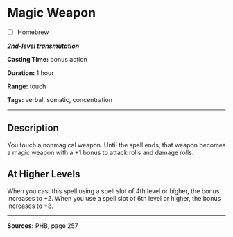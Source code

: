 # Magic Weapon

- [ ] Homebrew

***2nd-level transmutation***

**Casting Time:** bonus action

**Duration:** 1 hour

**Range:** touch

**Tags:** verbal, somatic, concentration

---

## Description
You touch a nonmagical weapon.
Until the spell ends, that weapon becomes a magic weapon with a +1 bonus to attack rolls and damage rolls.

## At Higher Levels
When you cast this spell using a spell slot of 4th level or higher, the bonus increases to +2.
When you use a spell slot of 6th level or higher, the bonus increases to +3.

---

**Sources:** PHB, page 257
